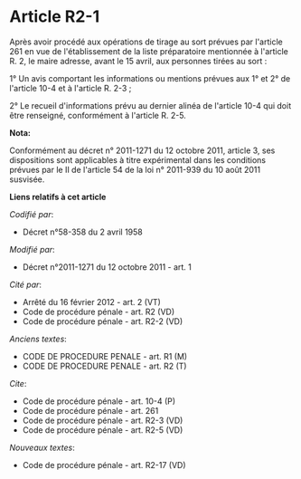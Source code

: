 # Article R2-1

Après avoir procédé aux opérations de tirage au sort prévues par l'article 261 en vue de l'établissement de la liste
préparatoire mentionnée à l'article R. 2, le maire adresse, avant le 15 avril, aux personnes tirées au sort : 

1° Un avis comportant les informations ou mentions prévues aux 1° et 2° de l'article 10-4 et à l'article R. 2-3 ; 

2° Le recueil d'informations prévu au dernier alinéa de l'article 10-4 qui doit être renseigné, conformément à l'article R.
2-5.

**Nota:**

Conformément au décret n° 2011-1271 du 12 octobre 2011, article 3, ses dispositions sont applicables à titre expérimental
dans les conditions prévues par le II de l'article 54 de la loi n° 2011-939 du 10 août 2011 susvisée.

**Liens relatifs à cet article**

_Codifié par_:

  - Décret n°58-358 du 2 avril 1958

_Modifié par_:

  - Décret n°2011-1271 du 12 octobre 2011 - art. 1

_Cité par_:

  - Arrêté du 16 février 2012 - art. 2 (VT)
  - Code de procédure pénale - art. R2 (VD)
  - Code de procédure pénale - art. R2-2 (VD)

_Anciens textes_:

  - CODE DE PROCEDURE PENALE - art. R1 (M)
  - CODE DE PROCEDURE PENALE - art. R2 (T)

_Cite_:

  - Code de procédure pénale - art. 10-4 (P)
  - Code de procédure pénale - art. 261
  - Code de procédure pénale - art. R2-3 (VD)
  - Code de procédure pénale - art. R2-5 (VD)

_Nouveaux textes_:

  - Code de procédure pénale - art. R2-17 (VD)
